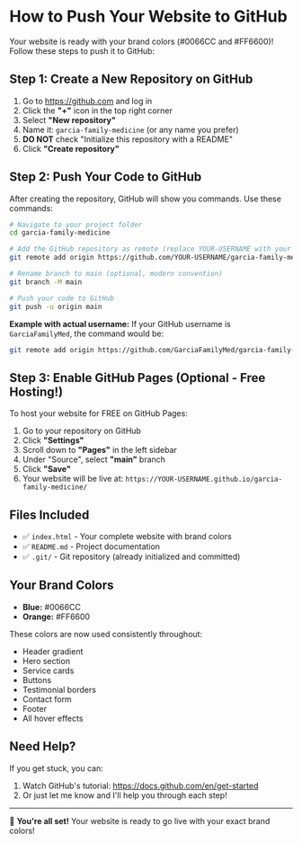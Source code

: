 # How to Push Your Website to GitHub

Your website is ready with your brand colors (#0066CC and #FF6600)! Follow these steps to push it to GitHub:

## Step 1: Create a New Repository on GitHub

1. Go to https://github.com and log in
2. Click the **"+"** icon in the top right corner
3. Select **"New repository"**
4. Name it: `garcia-family-medicine` (or any name you prefer)
5. **DO NOT** check "Initialize this repository with a README"
6. Click **"Create repository"**

## Step 2: Push Your Code to GitHub

After creating the repository, GitHub will show you commands. Use these commands:

```bash
# Navigate to your project folder
cd garcia-family-medicine

# Add the GitHub repository as remote (replace YOUR-USERNAME with your GitHub username)
git remote add origin https://github.com/YOUR-USERNAME/garcia-family-medicine.git

# Rename branch to main (optional, modern convention)
git branch -M main

# Push your code to GitHub
git push -u origin main
```

**Example with actual username:**
If your GitHub username is `GarciaFamilyMed`, the command would be:
```bash
git remote add origin https://github.com/GarciaFamilyMed/garcia-family-medicine.git
```

## Step 3: Enable GitHub Pages (Optional - Free Hosting!)

To host your website for FREE on GitHub Pages:

1. Go to your repository on GitHub
2. Click **"Settings"**
3. Scroll down to **"Pages"** in the left sidebar
4. Under "Source", select **"main"** branch
5. Click **"Save"**
6. Your website will be live at: `https://YOUR-USERNAME.github.io/garcia-family-medicine/`

## Files Included

- ✅ `index.html` - Your complete website with brand colors
- ✅ `README.md` - Project documentation
- ✅ `.git/` - Git repository (already initialized and committed)

## Your Brand Colors

- **Blue:** #0066CC
- **Orange:** #FF6600

These colors are now used consistently throughout:
- Header gradient
- Hero section
- Service cards
- Buttons
- Testimonial borders
- Contact form
- Footer
- All hover effects

## Need Help?

If you get stuck, you can:
1. Watch GitHub's tutorial: https://docs.github.com/en/get-started
2. Or just let me know and I'll help you through each step!

---

🎉 **You're all set!** Your website is ready to go live with your exact brand colors!

